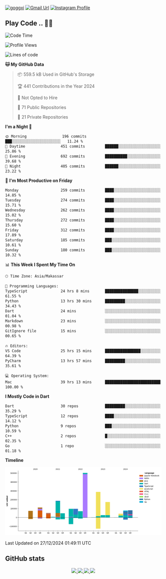 [![goggxi](https://img.shields.io/badge/Portofolio-Goggxi-orange)](https://goggxi.github.io)
[![Gmail Url](https://img.shields.io/twitter/url?label=Goggxi@gmail.com&logo=gmail&style=social&url=http%3A%2F%2Fmailto%3Acontact.Goggxi@gmail.com)](mailto:Goggxi@gmail.com) [![Instagram Profile](https://img.shields.io/twitter/url?label=moh_rifkan&logo=instagram&style=social&url=https://www.instagram.com/moh_rifkan/)](https://www.instagram.com/moh_rifkan/)

## Play Code .. 💬🚀

<!-- [![Moh Rifkan GitHub stats](https://github-readme-stats.vercel.app/api?username=goggxi&count_private=true&show_icons=true&theme=dracula&custom_title=Goggxi%20Statistic%20🚀)](https://github.com/goggxi/goggxi)

[![Top Langs](https://github-readme-stats.vercel.app/api/top-langs/?username=goggxi&langs_count=8&layout=compact&show_icons=true&theme=dracula)](https://github.com/goggxi/goggxi) -->

<!--START_SECTION:waka-->
![Code Time](http://img.shields.io/badge/Code%20Time-3%2C828%20hrs%2043%20mins-blue)

![Profile Views](http://img.shields.io/badge/Profile%20Views-1-blue)

![Lines of code](https://img.shields.io/badge/From%20Hello%20World%20I%27ve%20Written-1.9%20million%20lines%20of%20code-blue)

**🐱 My GitHub Data** 

> 📦 559.5 kB Used in GitHub's Storage 
 > 
> 🏆 441 Contributions in the Year 2024
 > 
> 🚫 Not Opted to Hire
 > 
> 📜 71 Public Repositories 
 > 
> 🔑 21 Private Repositories 
 > 
**I'm a Night 🦉** 

```text
🌞 Morning                196 commits         ███░░░░░░░░░░░░░░░░░░░░░░   11.24 % 
🌆 Daytime                451 commits         ██████░░░░░░░░░░░░░░░░░░░   25.86 % 
🌃 Evening                692 commits         ██████████░░░░░░░░░░░░░░░   39.68 % 
🌙 Night                  405 commits         ██████░░░░░░░░░░░░░░░░░░░   23.22 % 
```
📅 **I'm Most Productive on Friday** 

```text
Monday                   259 commits         ████░░░░░░░░░░░░░░░░░░░░░   14.85 % 
Tuesday                  274 commits         ████░░░░░░░░░░░░░░░░░░░░░   15.71 % 
Wednesday                262 commits         ████░░░░░░░░░░░░░░░░░░░░░   15.02 % 
Thursday                 272 commits         ████░░░░░░░░░░░░░░░░░░░░░   15.60 % 
Friday                   312 commits         ████░░░░░░░░░░░░░░░░░░░░░   17.89 % 
Saturday                 185 commits         ███░░░░░░░░░░░░░░░░░░░░░░   10.61 % 
Sunday                   180 commits         ███░░░░░░░░░░░░░░░░░░░░░░   10.32 % 
```


📊 **This Week I Spent My Time On** 

```text
🕑︎ Time Zone: Asia/Makassar

💬 Programming Languages: 
TypeScript               24 hrs 8 mins       ███████████████░░░░░░░░░░   61.55 % 
Python                   13 hrs 30 mins      █████████░░░░░░░░░░░░░░░░   34.43 % 
Dart                     24 mins             ░░░░░░░░░░░░░░░░░░░░░░░░░   01.04 % 
Markdown                 23 mins             ░░░░░░░░░░░░░░░░░░░░░░░░░   00.98 % 
GitIgnore file           15 mins             ░░░░░░░░░░░░░░░░░░░░░░░░░   00.65 % 

🔥 Editors: 
VS Code                  25 hrs 15 mins      ████████████████░░░░░░░░░   64.39 % 
PyCharm                  13 hrs 57 mins      █████████░░░░░░░░░░░░░░░░   35.61 % 

💻 Operating System: 
Mac                      39 hrs 13 mins      █████████████████████████   100.00 % 
```

**I Mostly Code in Dart** 

```text
Dart                     30 repos            █████████░░░░░░░░░░░░░░░░   35.29 % 
TypeScript               12 repos            ████░░░░░░░░░░░░░░░░░░░░░   14.12 % 
Python                   9 repos             ███░░░░░░░░░░░░░░░░░░░░░░   10.59 % 
C++                      2 repos             █░░░░░░░░░░░░░░░░░░░░░░░░   02.35 % 
Go                       1 repo              ░░░░░░░░░░░░░░░░░░░░░░░░░   01.18 % 
```



**Timeline**

![Lines of Code chart](https://raw.githubusercontent.com/Goggxi/Goggxi/main/assets/bar_graph.png)


 Last Updated on 27/12/2024 01:49:11 UTC
<!--END_SECTION:waka-->

## GitHub stats

<p align="center">
  <a href="https://github.com/goggxi">
    <img src="http://github-profile-summary-cards.vercel.app/api/cards/profile-details?username=goggxi&theme=transparent" />
  </a>
  <a href="https://github.com/goggxi">
    <img src="https://github-readme-streak-stats.herokuapp.com/?user=goggxi&hide_border=true&card_width=338&theme=transparent" />
  </a>
  <a href="https://github.com/goggxi">
    <img src="http://github-profile-summary-cards.vercel.app/api/cards/stats?username=goggxi&theme=transparent" />
  </a>
  <a href="https://github.com/goggxi">
    <img src="https://github-readme-stats.vercel.app/api/top-langs/?username=goggxi&langs_count=10&exclude_repo=&hide=c,makefile,html,css,sass,nix,nunjucks,tsql,dockerfile,shell&card_width=699&hide_border=true&theme=transparent" />
  </a>
  <!-- <br/>
  <a href="https://github.com/goggxi">
    <img src="https://komarev.com/ghpvc/?username=goggxi&color=blue&style=flat" />
  </a> -->
</p>
